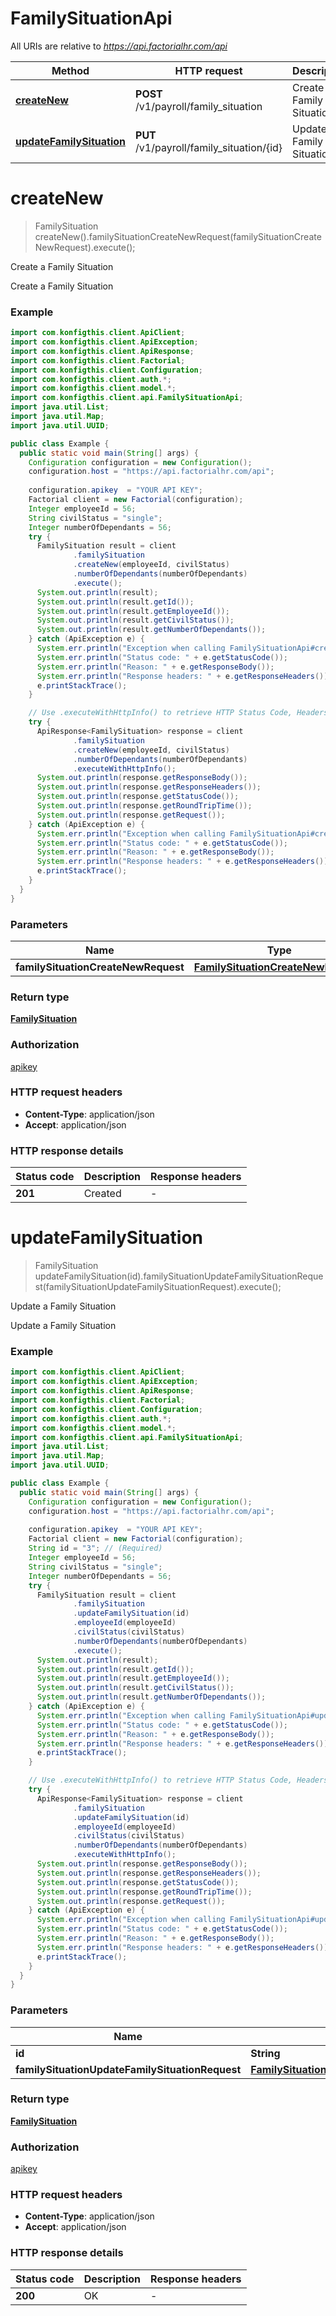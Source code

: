 # FamilySituationApi

All URIs are relative to *https://api.factorialhr.com/api*

| Method | HTTP request | Description |
|------------- | ------------- | -------------|
| [**createNew**](FamilySituationApi.md#createNew) | **POST** /v1/payroll/family_situation | Create a Family Situation |
| [**updateFamilySituation**](FamilySituationApi.md#updateFamilySituation) | **PUT** /v1/payroll/family_situation/{id} | Update a Family Situation |


<a name="createNew"></a>
# **createNew**
> FamilySituation createNew().familySituationCreateNewRequest(familySituationCreateNewRequest).execute();

Create a Family Situation

Create a Family Situation

### Example
```java
import com.konfigthis.client.ApiClient;
import com.konfigthis.client.ApiException;
import com.konfigthis.client.ApiResponse;
import com.konfigthis.client.Factorial;
import com.konfigthis.client.Configuration;
import com.konfigthis.client.auth.*;
import com.konfigthis.client.model.*;
import com.konfigthis.client.api.FamilySituationApi;
import java.util.List;
import java.util.Map;
import java.util.UUID;

public class Example {
  public static void main(String[] args) {
    Configuration configuration = new Configuration();
    configuration.host = "https://api.factorialhr.com/api";
    
    configuration.apikey  = "YOUR API KEY";
    Factorial client = new Factorial(configuration);
    Integer employeeId = 56;
    String civilStatus = "single";
    Integer numberOfDependants = 56;
    try {
      FamilySituation result = client
              .familySituation
              .createNew(employeeId, civilStatus)
              .numberOfDependants(numberOfDependants)
              .execute();
      System.out.println(result);
      System.out.println(result.getId());
      System.out.println(result.getEmployeeId());
      System.out.println(result.getCivilStatus());
      System.out.println(result.getNumberOfDependants());
    } catch (ApiException e) {
      System.err.println("Exception when calling FamilySituationApi#createNew");
      System.err.println("Status code: " + e.getStatusCode());
      System.err.println("Reason: " + e.getResponseBody());
      System.err.println("Response headers: " + e.getResponseHeaders());
      e.printStackTrace();
    }

    // Use .executeWithHttpInfo() to retrieve HTTP Status Code, Headers and Request
    try {
      ApiResponse<FamilySituation> response = client
              .familySituation
              .createNew(employeeId, civilStatus)
              .numberOfDependants(numberOfDependants)
              .executeWithHttpInfo();
      System.out.println(response.getResponseBody());
      System.out.println(response.getResponseHeaders());
      System.out.println(response.getStatusCode());
      System.out.println(response.getRoundTripTime());
      System.out.println(response.getRequest());
    } catch (ApiException e) {
      System.err.println("Exception when calling FamilySituationApi#createNew");
      System.err.println("Status code: " + e.getStatusCode());
      System.err.println("Reason: " + e.getResponseBody());
      System.err.println("Response headers: " + e.getResponseHeaders());
      e.printStackTrace();
    }
  }
}

```

### Parameters

| Name | Type | Description  | Notes |
|------------- | ------------- | ------------- | -------------|
| **familySituationCreateNewRequest** | [**FamilySituationCreateNewRequest**](FamilySituationCreateNewRequest.md)|  | [optional] |

### Return type

[**FamilySituation**](FamilySituation.md)

### Authorization

[apikey](../README.md#apikey)

### HTTP request headers

 - **Content-Type**: application/json
 - **Accept**: application/json

### HTTP response details
| Status code | Description | Response headers |
|-------------|-------------|------------------|
| **201** | Created |  -  |

<a name="updateFamilySituation"></a>
# **updateFamilySituation**
> FamilySituation updateFamilySituation(id).familySituationUpdateFamilySituationRequest(familySituationUpdateFamilySituationRequest).execute();

Update a Family Situation

Update a Family Situation

### Example
```java
import com.konfigthis.client.ApiClient;
import com.konfigthis.client.ApiException;
import com.konfigthis.client.ApiResponse;
import com.konfigthis.client.Factorial;
import com.konfigthis.client.Configuration;
import com.konfigthis.client.auth.*;
import com.konfigthis.client.model.*;
import com.konfigthis.client.api.FamilySituationApi;
import java.util.List;
import java.util.Map;
import java.util.UUID;

public class Example {
  public static void main(String[] args) {
    Configuration configuration = new Configuration();
    configuration.host = "https://api.factorialhr.com/api";
    
    configuration.apikey  = "YOUR API KEY";
    Factorial client = new Factorial(configuration);
    String id = "3"; // (Required)
    Integer employeeId = 56;
    String civilStatus = "single";
    Integer numberOfDependants = 56;
    try {
      FamilySituation result = client
              .familySituation
              .updateFamilySituation(id)
              .employeeId(employeeId)
              .civilStatus(civilStatus)
              .numberOfDependants(numberOfDependants)
              .execute();
      System.out.println(result);
      System.out.println(result.getId());
      System.out.println(result.getEmployeeId());
      System.out.println(result.getCivilStatus());
      System.out.println(result.getNumberOfDependants());
    } catch (ApiException e) {
      System.err.println("Exception when calling FamilySituationApi#updateFamilySituation");
      System.err.println("Status code: " + e.getStatusCode());
      System.err.println("Reason: " + e.getResponseBody());
      System.err.println("Response headers: " + e.getResponseHeaders());
      e.printStackTrace();
    }

    // Use .executeWithHttpInfo() to retrieve HTTP Status Code, Headers and Request
    try {
      ApiResponse<FamilySituation> response = client
              .familySituation
              .updateFamilySituation(id)
              .employeeId(employeeId)
              .civilStatus(civilStatus)
              .numberOfDependants(numberOfDependants)
              .executeWithHttpInfo();
      System.out.println(response.getResponseBody());
      System.out.println(response.getResponseHeaders());
      System.out.println(response.getStatusCode());
      System.out.println(response.getRoundTripTime());
      System.out.println(response.getRequest());
    } catch (ApiException e) {
      System.err.println("Exception when calling FamilySituationApi#updateFamilySituation");
      System.err.println("Status code: " + e.getStatusCode());
      System.err.println("Reason: " + e.getResponseBody());
      System.err.println("Response headers: " + e.getResponseHeaders());
      e.printStackTrace();
    }
  }
}

```

### Parameters

| Name | Type | Description  | Notes |
|------------- | ------------- | ------------- | -------------|
| **id** | **String**| (Required) | |
| **familySituationUpdateFamilySituationRequest** | [**FamilySituationUpdateFamilySituationRequest**](FamilySituationUpdateFamilySituationRequest.md)|  | [optional] |

### Return type

[**FamilySituation**](FamilySituation.md)

### Authorization

[apikey](../README.md#apikey)

### HTTP request headers

 - **Content-Type**: application/json
 - **Accept**: application/json

### HTTP response details
| Status code | Description | Response headers |
|-------------|-------------|------------------|
| **200** | OK |  -  |

